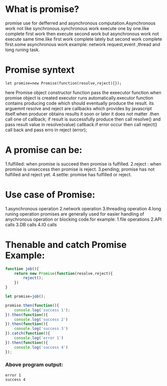 # What is promise?
promise use for defferred and asynchronous computation.Asynchronous work not like synchronous.synchronous work execute one by one.like complete first work then execute second work but asynchronous work
not execute same time.like first work complete lately but second work complete first.some asynchronous work example:
network request,event ,thread and long runing task. 

# Promise syntext
```let promise=new Promise(function(resolve,reject){});```

here Promise object constructor function pass the exeecutor function.when promise object is created executor runs automatically.executor function contains producing code which should eventually produce the result.
its arguemnt resolve and reject are callbacks which provides by javascript itself.when producer obtains results it soon or later it does not matter .then call one of callback;
if result is successfully produce then call resolve() and pass result value in resolve(value) callback.if error occur then call reject() call back and pass erro in reject (error);

# A promise can be:
1.fulfilled: when promise is succeed then promise is fulfilled.
2.reject : when promise is unseccess then promise is reject.
3.pending; promise has not fulfilled and reject yet.
4.settle: promise has fulfilled or reject.

# Use case of Promise:
1.asynchronous operation
2.network operation
3.threading operation
4.long runing operation
promises are generally used for easier handling of anychronous operation or blocking code.for example:
1.file operations
2.API calls
3.DB calls
4.IO calls

# Thenable and catch Promise Example:
```javascript
function job(){
    return new Promise(function(resolve,reject){
        reject();
    })
}

let promise=job();

promise.then(function(){
    console.log('success 1');
}).then(function(){
    console.log('success 2')
}).then(function(){
    console.log('success 3')
}).catch(function(){
    console.log('error 1')
}).then(function(){
    console.log('success 4')
});
```

### Above program output:
```
error 1
success 4
```